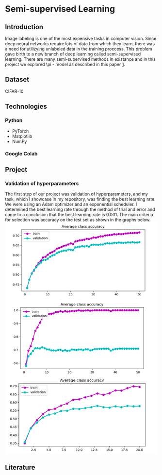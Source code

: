 # Semi-supervised Learning

## Introduction
Image labeling is one of the most expensive tasks in computer vision. Since deep neural networks require lots of data from which they learn, there was a need for utilizying unlabeled data in the training proccess. This problem gave birth to a new branch of deep learning called semi-supervised learning. There are many semi-supervised methods in existance and in this project we explored \pi - model as described in this paper [1].

## Dataset 
CIFAR-10

## Technologies
### Python
  - PyTorch
  - Matplotlib
  - NumPy
### Google Colab

## Project

### Validation of hyperparameters
The first step of our project was validation of hyperparameters, and my task, which I showcase in my repository, was finding the best learning rate. We were using an Adam optimizer and an exponential scheduler. I determined the best learning rate through the method of trial and error and came to a conclusion that the best learning rate is 0.001.
The main criteria for selection was accuracy on the test set as shown in the graphs below.
![Learning rate 0.0001](/hiperparams_validation/figures/lr_0.0001.png)
![Learning rate 0.001](/hiperparams_validation/figures/lr_0.001.png)
![Learning rate 0.01](/hiperparams_validation/figures/lr_0.01.png)



## Literature
[1]: https://arxiv.org/pdf/1610.02242.pdf
